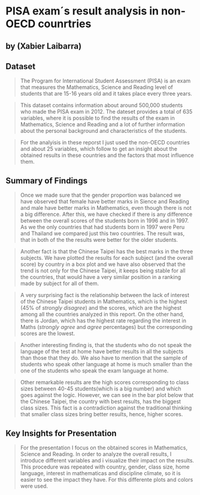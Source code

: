 # PISA exam´s result analysis in non-OECD counrtries
## by (Xabier Laibarra)


## Dataset

> The Program for International Student Assessment (PISA) is an exam that measures the Mathematics, Science and Reading level of students that are 15-16 years old and it takes place every three years.

> This dataset contains information about around 500,000 students who made the PISA exam in 2012. The dateset provides a total of 635 variables, where it is possible to find the results of the exam in Mathematics, Science and Reading and a lot of further information about the personal background and characteristics of the students.

> For the analyisis in these reporst I just used the non-OECD countries and about 25 variables, which follow to get an insight about the obtained results in these countries and the factors that most influence them.


## Summary of Findings

> Once we made sure that the gender proportion was balanced we have observed that female have better marks in Sience and Reading and male have better marks in Mathematics, even though there is not a big difference.
After this, we have checked if there is any difference between the overall scores of the students born in 1996 and in 1997. As we the only countries that had students born in 1997 were Peru and Thailand we compared just this two countries. The result was, that in both of the the results were better for the older students.

> Another fact is that the Chinese Taipei has the best marks in the three subjects. We have plotted the results for each subject (and the overall score) by country in a box plot and we have also observed that the trend is not only for the Chinese Taipei, it keeps being stable for all the countries, that would have a very similar position in a ranking made by subject for all of them. 

> A very surprising fact is the relationship between the lack of interest of the Chinese Taipei students in Mathematics, which is the highest (45% of *strongly disagree*) and the scores, which are the highest among all the countries analyzed in this report. On the other hand, there is Jordan, which has the highest rate regarding the interest in Maths (*strongly agree* and *agree* percentages) but the corresponding scores are the lowest.

> Another interesting finding is, that the students who do not speak the language of the test at home have better results in all the subjects than those that they do. We also have to mention that the sample of students who speak other language at home is much smaller than the one of the students who speak the exam language at home. 

> Other remarkable results are the high scores corresponding to class sizes between 40-45 students(which is a big number) and which goes against the logic. However, we can see in the bar plot below that the Chinese Taipei, the country with best results, has the biggest class sizes. This fact is a contradiction against the traditional thinking that smaller class sizes bring better results, hence, higher scores.


## Key Insights for Presentation

> For the presentation I focus on the obtained scores in Mathematics, Science and Reading. In order to analyze the overall results, I introduce different variables and i visualize their impact on the results. This procedure was repeated with country, gender, class size, home language, interest in mathematicas and discipline climate, so it is easier to see the impact they have. For this differente plots and colors were used.